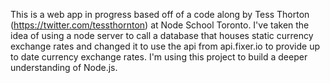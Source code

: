 This is a web app in progress based off of a code along by Tess Thorton (https://twitter.com/tessthornton) at Node School Toronto. I've taken the idea of using a node server to call a database that houses static currency exchange rates and changed it to use the api from api.fixer.io to provide up to date currency exchange rates. 
I'm using this project to build a deeper understanding of Node.js.